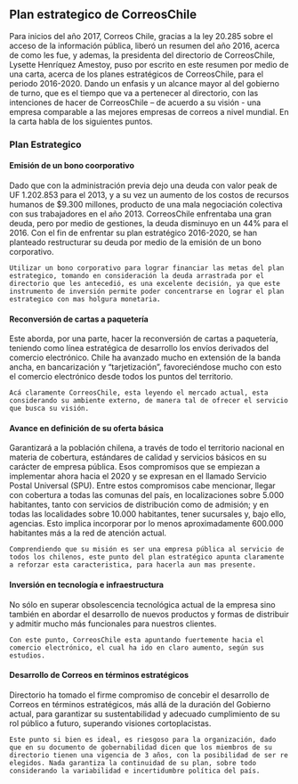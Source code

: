 ## Plan estrategico de CorreosChile
Para inicios del año 2017, Correos Chile, gracias a la ley 20.285 sobre el acceso de la información pública, liberó un resumen del año 2016, acerca de como les fue, y ademas, la presidenta del directorio de CorreosChile, Lysette Henríquez Amestoy, puso por escrito en este resumen por medio de una carta, acerca de los planes estratégicos de CorreosChile, para el periodo 2016-2020.
Dando un enfasis y un alcance mayor al del gobierno de turno, que es el tiempo que va a pertenecer al directorio, con las intenciones de hacer de CorreosChile – de acuerdo a su visión - una empresa comparable a las mejores empresas de correos a nivel mundial.
En la carta habla de los siguientes puntos.
### Plan Estrategico
#### Emisión de un bono coorporativo
Dado que con la administración previa dejo una deuda con valor peak de UF 1.202.853 para el 2013, y a su vez un aumento de los costos de recursos humanos de $9.300 millones, producto de una mala negociación colectiva con sus trabajadores en el año 2013. CorreosChile enfrentaba una gran deuda, pero por medio de gestiones, la deuda disminuyo en un 44% para el 2016.
Con el fin de enfrentar su plan estratégico 2016-2020, se han planteado restructurar su deuda por medio de la emisión de un bono corporativo.
```
Utilizar un bono corporativo para lograr financiar las metas del plan estrategico, tomando en consideración la deuda arrastrada por el directorio que les antecedió, es una excelente decisión, ya que este instrumento de inversión permite poder concentrarse en lograr el plan estrategico con mas holgura monetaria.
```
#### Reconversión de cartas a paquetería
Este aborda, por una parte, hacer la reconversión de cartas a paquetería, teniendo como línea estratégica de desarrollo los envíos derivados del comercio electrónico. Chile ha avanzado mucho en extensión de la banda ancha, en bancarización y “tarjetización”, favoreciéndose mucho con esto el comercio electrónico desde todos los puntos del territorio. 
```
Acá claramente CorreosChile, esta leyendo el mercado actual, esta considerando su ambiente externo, de manera tal de ofrecer el servicio que busca su visión.
```
#### Avance en definición de su oferta básica
Garantizará a la población chilena, a través de todo el territorio nacional en materia de cobertura, estándares de calidad y servicios básicos en su carácter de empresa pública. Esos compromisos que se empiezan a implementar ahora hacia el 2020 y se expresan en el llamado Servicio Postal Universal (SPU). Entre estos compromisos cabe mencionar, llegar con cobertura a todas las comunas del país, en localizaciones sobre 5.000 habitantes, tanto con servicios de distribución como de admisión; y en todas las localidades sobre 10.000 habitantes, tener sucursales y, bajo ello, agencias. Esto implica incorporar por lo menos aproximadamente 600.000 habitantes más a la red de atención actual. 
```
Comprendiendo que su misión es ser una empresa pública al servicio de todos los chilenos, este punto del plan estratégico apunta claramente a reforzar esta caracteristica, para hacerla aun mas presente.
```
#### Inversión en tecnología e infraestructura
No sólo en superar obsolescencia tecnológica actual de la empresa sino también en abordar el desarrollo de nuevos productos y formas de distribuir y admitir mucho más funcionales para nuestros clientes. 
```
Con este punto, CorreosChile esta apuntando fuertemente hacia el comercio electrónico, el cual ha ido en claro aumento, según sus estudios.
```
#### Desarrollo de Correos en términos estratégicos
Directorio ha tomado el firme compromiso de concebir el desarrollo de Correos en términos estratégicos, más allá de la duración del Gobierno actual, para garantizar su sustentabilidad y adecuado cumplimiento de su rol público a futuro, superando visiones cortoplacistas. 
```
Este punto si bien es ideal, es riesgoso para la organización, dado que en su documento de gobernabilidad dicen que los miembros de su directorio tienen una vigencia de 3 años, con la posibilidad de ser re elegidos. Nada garantiza la continuidad de su plan, sobre todo considerando la variabilidad e incertidumbre política del país.
```
